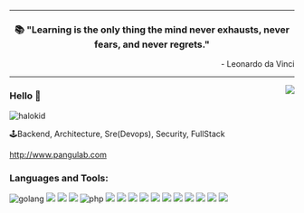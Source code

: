 
---

<h3 align="center">📚 "Learning is the only thing the mind never exhausts, never fears, and never regrets."</h3>
<p align="right">- Leonardo da Vinci</p>

---

<img align="right" src="https://github-readme-stats.vercel.app/api?username=halokid&show_icons=true&icon_color=805AD5&text_color=718096&bg_color=ffffff&hide_title=true" />

### Hello 👋
<p align="left"> <img src="https://komarev.com/ghpvc/?username=halokid" alt="halokid" /> </p> 

🕹Backend,  Architecture,  Sre(Devops), Security, FullStack

http://www.pangulab.com

### Languages and Tools:

<p align="left">
<img src="https://img.shields.io/badge/-go-000000?style=flat&logo=go" alt="golang" />
<img src="https://img.shields.io/badge/-rust-000000?style=flat&logo=rust"/>
<img src="https://img.shields.io/badge/-Python-000000?style=flat&logo=python" />
<img src="https://img.shields.io/badge/-java-000000?style=flat&logo=java"/>
<img src="https://img.shields.io/badge/-php-000000?style=flat&logo=php" alt="php" /> 
<img src="https://img.shields.io/badge/-shell-000000?style=flat&logo=shell"/>  
<img src="https://img.shields.io/badge/-docker-000000?style=flat&logo=docker"/>
<img src="https://img.shields.io/badge/-kubernetes-000000?style=flat&logo=kubernetes"/>
<img src="https://img.shields.io/badge/-flask-000000?style=flat&logo=flask"/>
<img src="https://img.shields.io/badge/-linux-000000?style=flat&logo=linux"/>
<img src="https://img.shields.io/badge/-mysql-000000?style=flat&logo=mysql"/>
<img src="https://img.shields.io/badge/-redis-000000?style=flat&logo=redis"/>
<img src="https://img.shields.io/badge/-jenkins-000000?style=flat&logo=jenkins"/>
<img src="https://img.shields.io/badge/-Git-000000?style=flat&logo=git"/>
<img src="https://img.shields.io/badge/-JavaScript-000000?style=flat&logo=JavaScript"/>
<img src="https://img.shields.io/badge/-React-000000?style=flat&logo=React" />
</p>


<!--
**halokid/halokid** is a ✨ _special_ ✨ repository because its `README.md` (this file) appears on your GitHub profile.

Here are some ideas to get you started:

- 🔭 I’m currently working on ...
- 🌱 I’m currently learning ...
- 👯 I’m looking to collaborate on ...
- 🤔 I’m looking for help with ...
- 💬 Ask me about ...
- 📫 How to reach me: ...
- 😄 Pronouns: ...
- ⚡ Fun fact: ...
-->

